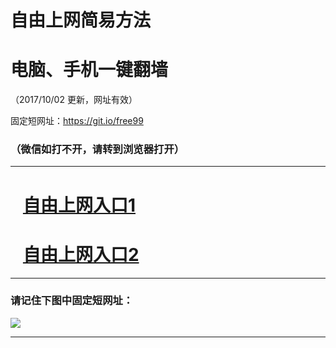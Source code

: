 ﻿# 自由上网简易方法

# 电脑、手机一键翻墙

（2017/10/02 更新，网址有效）

固定短网址：https://git.io/free99

### （微信如打不开，请转到浏览器打开）


***





# &nbsp;&nbsp; <a href="http://ft203192163.fwtz-zhenx1001.xyz/fwqtz01.html?t=100200114493 " target="_blank">自由上网入口1</a>
# &nbsp;&nbsp; <a href="http://ft2755022235.fw-tzzhen1002.xyz/fwqtz02.html?t=100200131012 " target="_blank">自由上网入口2</a>
***

### 请记住下图中固定短网址：

<img src="https://s3-us-west-2.amazonaws.com/fwq-1001/yjfq-20170905okok.png" /> 


***

